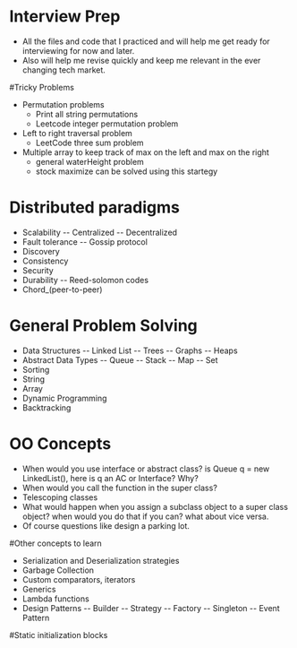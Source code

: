 # Interview Prep
- All the files and code that I practiced and will help me get ready for interviewing for now and later.
- Also will help me revise quickly and keep me relevant in the ever changing tech market.

#Tricky Problems
- Permutation problems
	- Print all string permutations
	- Leetcode integer permutation problem
- Left to right traversal problem
	- LeetCode three sum problem
- Multiple array to keep track of max on the left and max on the right
	- general waterHeight problem
	- stock maximize can be solved using this startegy

# Distributed paradigms
- Scalability
	-- Centralized
	-- Decentralized
- Fault tolerance
	-- Gossip protocol
- Discovery
- Consistency
- Security
- Durability
	-- Reed-solomon codes
- Chord_(peer-to-peer)

# General Problem Solving
- Data Structures
	-- Linked List
	-- Trees
	-- Graphs
	-- Heaps
- Abstract Data Types
	-- Queue 
	-- Stack 
	-- Map 
	-- Set
- Sorting
- String
- Array
- Dynamic Programming
- Backtracking


# OO Concepts
- When would you use interface or abstract class? is Queue q = new LinkedList(), here is q an AC or Interface? Why?
- When would you call the function in the super class?
- Telescoping classes
- What would happen when you assign a subclass object to a super class object? when would you do that if you can? what about vice versa.
- Of course questions like design a parking lot.

#Other concepts to learn
- Serialization and Deserialization strategies
- Garbage Collection
- Custom comparators, iterators
- Generics
- Lambda functions
- Design Patterns
	-- Builder
	-- Strategy
	-- Factory
	-- Singleton
	-- Event Pattern

#Static initialization blocks


